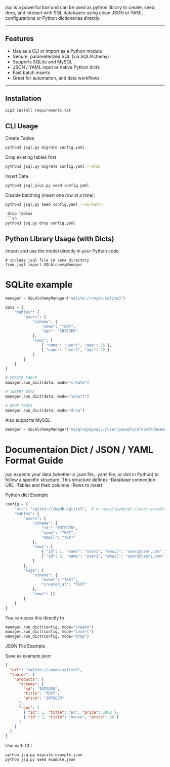 
jsql is a powerful tool and can be used as python library to create, seed, drop, and interact with SQL databases using clean JSON or YAML configurations or Python dictionaries directly.

---

##  Features

-  Use as a CLI or import as a Python module
-  Secure, parameterized SQL (via SQLAlchemy)
-  Supports SQLite and MySQL
-  JSON / YAML input or native Python dicts
-  Fast batch inserts
- Great for automation, and data workflows

---

## Installation

```sh
pip3 install requirements.txt
```

## CLI Usage

 Create Tables
```sh
python3 jsql.py migrate config.yaml
```
Drop existing tables first
```sh
python3 jsql.py migrate config.yaml --drop
```
Insert Data
```sh
python3 jsql_plus.py seed config.yaml
```

Disable batching (insert one row at a time):
```sh
python3 jsql.py seed config.yaml --no-batch
```

```sh
 Drop Tables
```sh
python3 jsq.py drop config.yaml
```


## Python Library Usage (with Dicts)

Import and use the model directly in your Python code

```
# include jsql file in same directory 
from jsql import SQLAlchemyManager
```

# SQLite example
```py
manager = SQLAlchemyManager("sqlite:///mydb.sqlite3")

data = {
    "tables": {
        "users": {
            "schema": {
                "name": "TEXT",
                "age": "INTEGER"
            },
            "rows": [
                { "name": "user1", "age": 25 },
                { "name": "user2", "age": 22 }
            ]
        }
    }
}

# CREATE TABLE
manager.run_dict(data, mode="create")

# INSERT DATA
manager.run_dict(data, mode="insert")

# DROP TABLE
manager.run_dict(data, mode="drop")
```

Also supports MySQL
```py
manager = SQLAlchemyManager("mysql+pymysql://user:pass@localhost/dbname")
```

# Documentaion Dict / JSON / YAML Format Guide
jsql expects your data (whether a .json file, .yaml file, or dict in Python) to follow a specific structure. This structure defines
  -Database connection URL
  -Tables and their columns
  -Rows to insert

 Python dict Example
```py
config = {
    "url": "sqlite:///mydb.sqlite3",  # or mysql+pymysql://user:pass@host/db
    "tables": {
        "users": {
            "schema": {
                "id": "INTEGER",
                "name": "TEXT",
                "email": "TEXT"
            },
            "rows": [
                { "id": 1, "name": "user1", "email": "user1@user.com" },
                { "id": 2, "name": "user2", "email": "user2@user2.com" }
            ]
        },
        "logs": {
            "schema": {
                "event": "TEXT",
                "created_at": "TEXT"
            },
            "rows": []
        }
    }
}
```

You can pass this directly to
```py
manager.run_dict(config, mode="create")
manager.run_dict(config, mode="insert")
manager.run_dict(config, mode="drop")
```

JSON File Example

Save as example.json:
```json
{
  "url": "sqlite:///mydb.sqlite3",
  "tables": {
    "products": {
      "schema": {
        "id": "INTEGER",
        "title": "TEXT",
        "price": "INTEGER"
      },
      "rows": [
        { "id": 1, "title": "pc", "price": 1000 },
        { "id": 2, "title": "mouse", "price": 20 }
      ]
    }
  }
}
```
Use with CLI
```sh
python jsq.py migrate example.json
python jsq.py seed example.json
```

